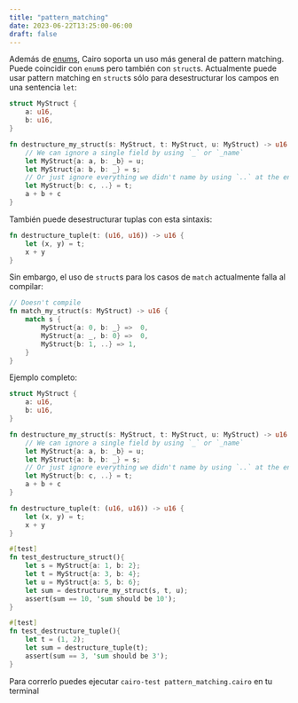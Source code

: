 ```yaml
---
title: "pattern_matching"
date: 2023-06-22T13:25:00-06:00
draft: false
---
```


Además de [enums](../enums), Cairo soporta un uso más general de pattern matching. Puede coincidir con `enum`s pero también con `struct`s.
Actualmente puede usar pattern matching en `struct`s sólo para desestructurar los campos en una sentencia `let`:

```rust {.codebox}
struct MyStruct {
    a: u16,
    b: u16,
}

fn destructure_my_struct(s: MyStruct, t: MyStruct, u: MyStruct) -> u16 {
    // We can ignore a single field by using `_` or `_name`
    let MyStruct{a: a, b: _b} = u;
    let MyStruct{a: b, b: _} = s;
    // Or just ignore everything we didn't name by using `..` at the end
    let MyStruct{b: c, ..} = t;
    a + b + c
}
```

También puede desestructurar tuplas con esta sintaxis:

```rust {.codebox}
fn destructure_tuple(t: (u16, u16)) -> u16 {
    let (x, y) = t;
    x + y
}
```

Sin embargo, el uso de `struct`s para los casos de `match` actualmente falla al compilar:

```rust {.codebox}
// Doesn't compile
fn match_my_struct(s: MyStruct) -> u16 {
    match s {
        MyStruct{a: 0, b: _} =>  0,
        MyStruct{a: _, b: 0} =>  0,
        MyStruct{b: 1, ..} => 1,
    }
}
```
Ejemplo completo:
```rust {.codebox}
struct MyStruct {
    a: u16,
    b: u16,
}

fn destructure_my_struct(s: MyStruct, t: MyStruct, u: MyStruct) -> u16 {
    // We can ignore a single field by using `_` or `_name`
    let MyStruct{a: a, b: _b} = u;
    let MyStruct{a: b, b: _} = s;
    // Or just ignore everything we didn't name by using `..` at the end
    let MyStruct{b: c, ..} = t;
    a + b + c
}

fn destructure_tuple(t: (u16, u16)) -> u16 {
    let (x, y) = t;
    x + y
}

#[test]
fn test_destructure_struct(){
    let s = MyStruct{a: 1, b: 2};
    let t = MyStruct{a: 3, b: 4};
    let u = MyStruct{a: 5, b: 6};
    let sum = destructure_my_struct(s, t, u);
    assert(sum == 10, 'sum should be 10');
}

#[test]
fn test_destructure_tuple(){
    let t = (1, 2);
    let sum = destructure_tuple(t);
    assert(sum == 3, 'sum should be 3');
}
```
Para correrlo puedes ejecutar `cairo-test pattern_matching.cairo` en tu terminal
